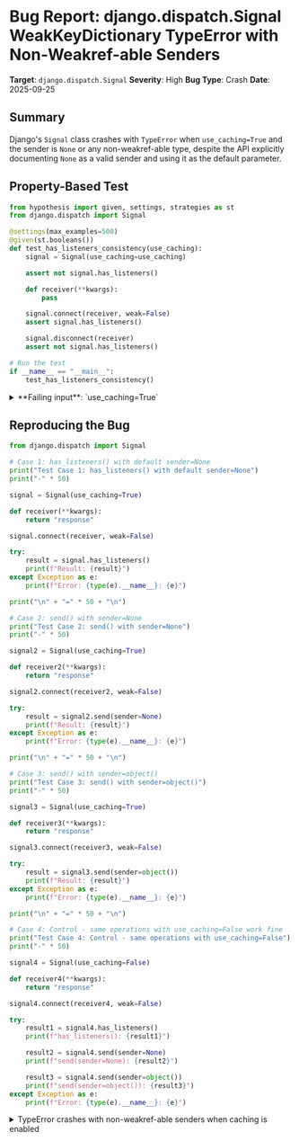 # Bug Report: django.dispatch.Signal WeakKeyDictionary TypeError with Non-Weakref-able Senders

**Target**: `django.dispatch.Signal`
**Severity**: High
**Bug Type**: Crash
**Date**: 2025-09-25

## Summary

Django's `Signal` class crashes with `TypeError` when `use_caching=True` and the sender is `None` or any non-weakref-able type, despite the API explicitly documenting `None` as a valid sender and using it as the default parameter.

## Property-Based Test

```python
from hypothesis import given, settings, strategies as st
from django.dispatch import Signal

@settings(max_examples=500)
@given(st.booleans())
def test_has_listeners_consistency(use_caching):
    signal = Signal(use_caching=use_caching)

    assert not signal.has_listeners()

    def receiver(**kwargs):
        pass

    signal.connect(receiver, weak=False)
    assert signal.has_listeners()

    signal.disconnect(receiver)
    assert not signal.has_listeners()

# Run the test
if __name__ == "__main__":
    test_has_listeners_consistency()
```

<details>

<summary>
**Failing input**: `use_caching=True`
</summary>
```
Traceback (most recent call last):
  File "/home/npc/pbt/agentic-pbt/worker_/22/hypo.py", line 22, in <module>
    test_has_listeners_consistency()
    ~~~~~~~~~~~~~~~~~~~~~~~~~~~~~~^^
  File "/home/npc/pbt/agentic-pbt/worker_/22/hypo.py", line 5, in test_has_listeners_consistency
    @given(st.booleans())
                   ^^^
  File "/home/npc/miniconda/lib/python3.13/site-packages/hypothesis/core.py", line 2124, in wrapped_test
    raise the_error_hypothesis_found
  File "/home/npc/pbt/agentic-pbt/worker_/22/hypo.py", line 9, in test_has_listeners_consistency
    assert not signal.has_listeners()
               ~~~~~~~~~~~~~~~~~~~~^^
  File "/home/npc/miniconda/lib/python3.13/site-packages/django/dispatch/dispatcher.py", line 156, in has_listeners
    sync_receivers, async_receivers = self._live_receivers(sender)
                                      ~~~~~~~~~~~~~~~~~~~~^^^^^^^^
  File "/home/npc/miniconda/lib/python3.13/site-packages/django/dispatch/dispatcher.py", line 425, in _live_receivers
    receivers = self.sender_receivers_cache.get(sender)
  File "/home/npc/miniconda/lib/python3.13/weakref.py", line 452, in get
    return self.data.get(ref(key),default)
                         ~~~^^^^^
TypeError: cannot create weak reference to 'NoneType' object
Falsifying example: test_has_listeners_consistency(
    use_caching=True,
)
```
</details>

## Reproducing the Bug

```python
from django.dispatch import Signal

# Case 1: has_listeners() with default sender=None
print("Test Case 1: has_listeners() with default sender=None")
print("-" * 50)

signal = Signal(use_caching=True)

def receiver(**kwargs):
    return "response"

signal.connect(receiver, weak=False)

try:
    result = signal.has_listeners()
    print(f"Result: {result}")
except Exception as e:
    print(f"Error: {type(e).__name__}: {e}")

print("\n" + "=" * 50 + "\n")

# Case 2: send() with sender=None
print("Test Case 2: send() with sender=None")
print("-" * 50)

signal2 = Signal(use_caching=True)

def receiver2(**kwargs):
    return "response"

signal2.connect(receiver2, weak=False)

try:
    result = signal2.send(sender=None)
    print(f"Result: {result}")
except Exception as e:
    print(f"Error: {type(e).__name__}: {e}")

print("\n" + "=" * 50 + "\n")

# Case 3: send() with sender=object()
print("Test Case 3: send() with sender=object()")
print("-" * 50)

signal3 = Signal(use_caching=True)

def receiver3(**kwargs):
    return "response"

signal3.connect(receiver3, weak=False)

try:
    result = signal3.send(sender=object())
    print(f"Result: {result}")
except Exception as e:
    print(f"Error: {type(e).__name__}: {e}")

print("\n" + "=" * 50 + "\n")

# Case 4: Control - same operations with use_caching=False work fine
print("Test Case 4: Control - same operations with use_caching=False")
print("-" * 50)

signal4 = Signal(use_caching=False)

def receiver4(**kwargs):
    return "response"

signal4.connect(receiver4, weak=False)

try:
    result1 = signal4.has_listeners()
    print(f"has_listeners(): {result1}")

    result2 = signal4.send(sender=None)
    print(f"send(sender=None): {result2}")

    result3 = signal4.send(sender=object())
    print(f"send(sender=object()): {result3}")
except Exception as e:
    print(f"Error: {type(e).__name__}: {e}")
```

<details>

<summary>
TypeError crashes with non-weakref-able senders when caching is enabled
</summary>
```
Test Case 1: has_listeners() with default sender=None
--------------------------------------------------
Error: TypeError: cannot create weak reference to 'NoneType' object

==================================================

Test Case 2: send() with sender=None
--------------------------------------------------
Error: TypeError: cannot create weak reference to 'NoneType' object

==================================================

Test Case 3: send() with sender=object()
--------------------------------------------------
Error: TypeError: cannot create weak reference to 'object' object

==================================================

Test Case 4: Control - same operations with use_caching=False
--------------------------------------------------
has_listeners(): True
send(sender=None): [(<function receiver4 at 0x7b7b60e363e0>, 'response')]
send(sender=object()): [(<function receiver4 at 0x7b7b60e363e0>, 'response')]
```
</details>

## Why This Is A Bug

1. **API Contract Violation**: The `Signal.send()` method docstring at line 174 in `dispatcher.py` explicitly states: "The sender of the signal. Either a specific object or None." However, using `None` as sender crashes when `use_caching=True`.

2. **Default Parameter Failure**: The `has_listeners()` method at line 155 has `sender=None` as its default parameter. Calling this method without arguments crashes when caching is enabled, making the default parameter unusable.

3. **Inconsistent Behavior**: The same code works perfectly with `use_caching=False` but crashes with `use_caching=True`. This inconsistency is not documented anywhere.

4. **Production Impact**: Django's own model signals (`pre_init`, `post_init`, `pre_save`, `post_save`, `pre_delete`, `post_delete`, `m2m_changed`) all use `use_caching=True` (see `django/db/models/signals.py` lines 42-51), making this a real issue in production Django applications.

5. **Root Cause**: At line 47 in `dispatcher.py`, when `use_caching=True`, the code creates a `weakref.WeakKeyDictionary()`:
   ```python
   self.sender_receivers_cache = weakref.WeakKeyDictionary() if use_caching else {}
   ```

   Python's `WeakKeyDictionary` cannot create weak references to certain types including:
   - `None` (NoneType)
   - Basic `object()` instances without `__weakref__` slot
   - Built-in immutable types (int, str, tuple, etc.)

   The crash occurs at line 425 when trying to access the cache:
   ```python
   receivers = self.sender_receivers_cache.get(sender)
   ```

   And at lines 440 and 443 when trying to set cache values:
   ```python
   self.sender_receivers_cache[sender] = NO_RECEIVERS
   self.sender_receivers_cache[sender] = receivers
   ```

## Relevant Context

This bug affects any Django application that:
- Uses signals with `use_caching=True` (including Django's built-in model signals)
- Calls signal methods with `sender=None` or non-weakref-able objects
- Relies on the documented behavior that `None` is a valid sender

The bug is particularly insidious because:
- It only manifests when caching is enabled, which is the case for Django's model signals
- The error message doesn't clearly indicate the problem is with the caching mechanism
- There's no documentation warning about this limitation

Relevant Django source files:
- `/django/dispatch/dispatcher.py` - Contains the Signal class with the bug
- `/django/db/models/signals.py` - Shows Django's own signals use `use_caching=True`

## Proposed Fix

```diff
--- a/django/dispatch/dispatcher.py
+++ b/django/dispatch/dispatcher.py
@@ -1,6 +1,7 @@
 import asyncio
 import logging
 import threading
 import weakref
+from typing import Any, Optional

 from asgiref.sync import async_to_sync, iscoroutinefunction, sync_to_async

@@ -414,6 +415,20 @@ class Signal:
                 if not (isinstance(r[1], weakref.ReferenceType) and r[1]() is None)
             ]

+    def _safe_cache_get(self, cache, key, default=None):
+        """Safely get from cache, handling non-weakref-able keys."""
+        if not cache:
+            return default
+        try:
+            return cache.get(key, default)
+        except TypeError:
+            # Key is not weakref-able, can't use cache
+            return default
+
+    def _safe_cache_set(self, cache, key, value):
+        """Safely set in cache, handling non-weakref-able keys."""
+        try:
+            cache[key] = value
+        except TypeError:
+            # Key is not weakref-able, skip caching
+            pass
+
     def _live_receivers(self, sender):
         """
         Filter sequence of receivers to get resolved, live receivers.
@@ -422,7 +437,7 @@ class Signal:
         """
         receivers = None
         if self.use_caching and not self._dead_receivers:
-            receivers = self.sender_receivers_cache.get(sender)
+            receivers = self._safe_cache_get(self.sender_receivers_cache, sender)
             # We could end up here with NO_RECEIVERS even if we do check this case in
             # .send() prior to calling _live_receivers() due to concurrent .send() call.
             if receivers is NO_RECEIVERS:
@@ -437,10 +452,10 @@ class Signal:
                         receivers.append((receiver, is_async))
                 if self.use_caching:
                     if not receivers:
-                        self.sender_receivers_cache[sender] = NO_RECEIVERS
+                        self._safe_cache_set(self.sender_receivers_cache, sender, NO_RECEIVERS)
                     else:
                         # Note, we must cache the weakref versions.
-                        self.sender_receivers_cache[sender] = receivers
+                        self._safe_cache_set(self.sender_receivers_cache, sender, receivers)
         non_weak_sync_receivers = []
         non_weak_async_receivers = []
         for receiver, is_async in receivers:
@@ -181,7 +196,7 @@ class Signal:
         """
         if (
             not self.receivers
-            or self.sender_receivers_cache.get(sender) is NO_RECEIVERS
+            or self._safe_cache_get(self.sender_receivers_cache, sender) is NO_RECEIVERS
         ):
             return []
         responses = []
@@ -231,7 +246,7 @@ class Signal:
         """
         if (
             not self.receivers
-            or self.sender_receivers_cache.get(sender) is NO_RECEIVERS
+            or self._safe_cache_get(self.sender_receivers_cache, sender) is NO_RECEIVERS
         ):
             return []
         sync_receivers, async_receivers = self._live_receivers(sender)
@@ -294,7 +309,7 @@ class Signal:
         """
         if (
             not self.receivers
-            or self.sender_receivers_cache.get(sender) is NO_RECEIVERS
+            or self._safe_cache_get(self.sender_receivers_cache, sender) is NO_RECEIVERS
         ):
             return []

@@ -359,7 +374,7 @@ class Signal:
         """
         if (
             not self.receivers
-            or self.sender_receivers_cache.get(sender) is NO_RECEIVERS
+            or self._safe_cache_get(self.sender_receivers_cache, sender) is NO_RECEIVERS
         ):
             return []
```
